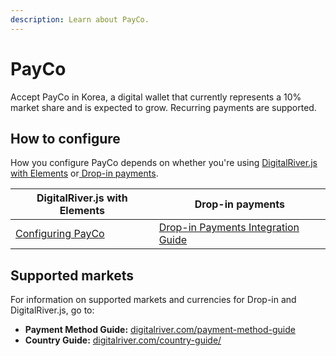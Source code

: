 ```yaml
---
description: Learn about PayCo.
---
```


# PayCo

Accept PayCo in Korea, a digital wallet that currently represents a 10% market share and is expected to grow. Recurring payments are supported. &#x20;

## How to configure

How you configure PayCo depends on whether you're using [DigitalRiver.js with Elements](../payments-solutions/digitalriver.js/) or[ Drop-in payments](../payments-solutions/drop-in/). &#x20;

| DigitalRiver.js with Elements                                                       | Drop-in payments                                                                                 |
| ----------------------------------------------------------------------------------- | ------------------------------------------------------------------------------------------------ |
| [Configuring PayCo](../payments-solutions/digitalriver.js/payment-methods/payco.md) | [Drop-in Payments Integration Guide](../payments-solutions/drop-in/drop-in-integration-guide.md) |

## Supported markets

For information on supported markets and currencies for Drop-in and DigitalRiver.js, go to:&#x20;

* **Payment Method Guide:** [digitalriver.com/payment-method-guide](https://www.digitalriver.com/payment-method/payco/)
* **Country Guide:** [digitalriver.com/country-guide/](https://www.digitalriver.com/country-guide/)
